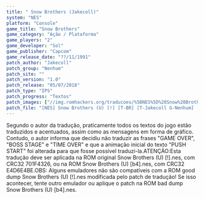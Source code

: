 ```yaml
---
title: " Snow Brothers (Jakecoll)"
system: "NES"
platform: "Console"
game_title: "Snow Brothers"
game_category: "Ação / Plataforma"
game_players: "2"
game_developer: "Sol"
game_publisher: "Capcom"
game_release_date: "??/11/1991"
patch_author: "Jakecoll"
patch_group: "Nenhum"
patch_site: ""
patch_version: "1.0"
patch_release: "05/07/2018"
patch_type: "IPS"
patch_progress: "Textos"
patch_images: ["//img.romhackers.org/traducoes/%5BNES%5D%20Snow%20Brothers%20-%20Jakecoll%20-%201.png","//img.romhackers.org/traducoes/%5BNES%5D%20Snow%20Brothers%20-%20Jakecoll%20-%202.png","//img.romhackers.org/traducoes/%5BNES%5D%20Snow%20Brothers%20-%20Jakecoll%20-%203.png"]
patch_file: "[NES] Snow Brothers (U) [!] [T-BR] [T-Jakecoll G-Nenhum] [V-1.0 A-2018].zip"
---
```

Segundo o autor da tradução, praticamente todos os textos do jogo estão traduzidos e acentuados, assim como as mensagens em forma de gráfico. Contudo, o autor informa que decidiu não traduzir as frases "GAME OVER", "BOSS STAGE" e "TIME OVER" e que a animação inicial do texto "PUSH START" foi alterada para que fosse possível traduzi-la.ATENÇÃO:Esta tradução deve ser aplicada na ROM original Snow Brothers (U) [!].nes, com CRC32 701F4326, ou na ROM Snow Brothers (U) [b4].nes, com CRC32 E4D6E4BE.OBS: Alguns emuladores não são compatíveis com a ROM good dump Snow Brothers (U) [!].nes modificada pelo patch de tradução! Se isso acontecer, tente outro emulador ou aplique o patch na ROM bad dump Snow Brothers (U) [b4].nes.